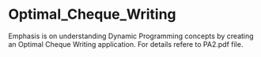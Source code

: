 # Optimal_Cheque_Writing

Emphasis is on understanding Dynamic Programming concepts by creating an Optimal Cheque Writing application. For details refere to PA2.pdf file.
